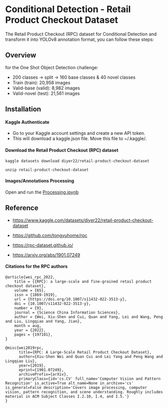 # Conditional Detection - Retail Product Checkout Dataset
The Retail Product Checkout (RPC) dataset for Conditional Detection and transform it into YOLOv8 annotation format, you can follow these steps:

## Overview
for the One Shot Object Detection challenge:
* 200 classes -> split -> 160 base classes & 40 novel classes
* Train (train): 20,958 images
* Valid-base (valid): 8,982 images
* Valid-novel (test): 21,561 images

## Installation

#### Kaggle Authenticate
* Go to your Kaggle account settings and create a new API token.
* This will download a kaggle.json file. Move this file to ~/.kaggle/.

#### Download the Retail Product Checkout (RPC) dataset
```
kaggle datasets download diyer22/retail-product-checkout-dataset
```
```
unzip retail-product-checkout-dataset
```
#### Images/Annotations Processing 
Open and run the [Processing.ipynb](Processing_RPC.ipynb)

## Reference

* https://www.kaggle.com/datasets/diyer22/retail-product-checkout-dataset

* https://github.com/tongyuhome/rpc 

* https://rpc-dataset.github.io/

* https://arxiv.org/abs/1901.07249

#### Citations for the RPC authors

```
@article{wei_rpc_2022,
	title = {{RPC}: a large-scale and fine-grained retail product checkout dataset},
	volume = {65},
	issn = {1869-1919},
	url = {https://doi.org/10.1007/s11432-022-3513-y},
	doi = {10.1007/s11432-022-3513-y},
	number = {9},
	journal = {Science China Information Sciences},
	author = {Wei, Xiu-Shen and Cui, Quan and Yang, Lei and Wang, Peng and Liu, Lingqiao and Yang, Jian},
	month = aug,
	year = {2022},
	pages = {197101},
}
```

```
@misc{wei2019rpc,
      title={RPC: A Large-Scale Retail Product Checkout Dataset}, 
      author={Xiu-Shen Wei and Quan Cui and Lei Yang and Peng Wang and Lingqiao Liu},
      year={2019},
      eprint={1901.07249},
      archivePrefix={arXiv},
      primaryClass={id='cs.CV' full_name='Computer Vision and Pattern Recognition' is_active=True alt_name=None in_archive='cs' is_general=False description='Covers image processing, computer vision, pattern recognition, and scene understanding. Roughly includes material in ACM Subject Classes I.2.10, I.4, and I.5.'}
}
```
